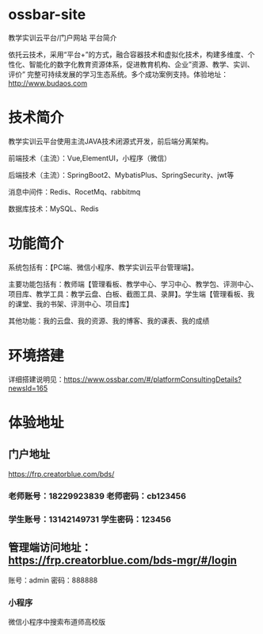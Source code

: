 # ossbar-site
教学实训云平台/门户网站
平台简介

依托云技术，采用“平台+”的方式，融合容器技术和虚拟化技术，构建多维度、个性化、智能化的数字化教育资源体系，促进教育机构、企业”资源、教学、实训、评价”
完整可持续发展的学习生态系统。多个成功案例支持。体验地址：http://www.budaos.com

# 技术简介

教学实训云平台使用主流JAVA技术闭源式开发，前后端分离架构。

前端技术（主流）：Vue,ElementUI，小程序（微信）

后端技术（主流）：SpringBoot2、MybatisPlus、SpringSecurity、jwt等

消息中间件：Redis、RocetMq、rabbitmq

数据库技术：MySQL、Redis

# 功能简介

系统包括有：【PC端、微信小程序、教学实训云平台管理端】。

主要功能包括有：教师端【管理看板、教学中心、学习中心、教学包、评测中心、项目库、教学工具：教学云盘、白板、截图工具、录屏】。学生端【管理看板、我的课堂、我的书架、评测中心、项目库】

其他功能：我的云盘、我的资源、我的博客、我的课表、我的成绩

# 环境搭建

详细搭建说明见：https://www.ossbar.com/#/platformConsultingDetails?newsId=165

# 体验地址
## 门户地址
https://frp.creatorblue.com/bds/
### 老师账号：18229923839 老师密码：cb123456
### 学生账号：13142149731  学生密码：123456
## 管理端访问地址：https://frp.creatorblue.com/bds-mgr/#/login
账号：admin
密码：888888
### 小程序
微信小程序中搜索布道师高校版

